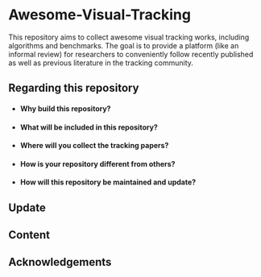 # Awesome-Visual-Tracking
This repository aims to collect awesome visual tracking works, including algorithms and benchmarks. The goal is to provide a platform (like an informal review) for researchers to conveniently follow recently published as well as previous literature in the tracking community.


## Regarding this repository

* #### Why build this repository?

* #### What will be included in this repository?

* #### Where will you collect the tracking papers?

* #### How is your repository different from others?

* #### How will this repository be maintained and update?

## Update

## Content



## Acknowledgements
